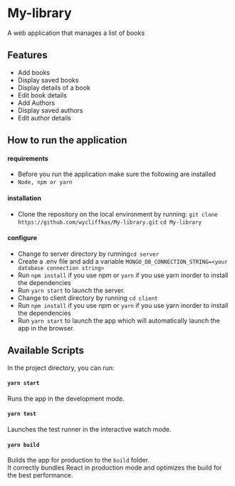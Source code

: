 # My-library
A web application that manages a list of books

## Features

- Add books
- Display saved books
- Display details of a book
- Edit book details
- Add Authors
- Display saved authors
- Edit author details

## How to run the application

#### requirements

- Before you run the application make sure the following are installed
- `Node, npm or yarn`

#### installation

- Clone the repository on the local environment by running:
  `git clone https://github.com/wycliffkas/My-library.git`
  `cd My-library`
  
#### configure
- Change to server directory by running`cd server`  
- Create a .env file and add a variable `MONGO_DB_CONNECTION_STRING=<your database connection string>`
- Run `npm install` if you use npm or `yarn` if you use yarn inorder to install the dependencies
- Run `yarn start` to launch the server.
- Change to client directory by running `cd client` 
- Run `npm install` if you use npm or `yarn` if you use yarn inorder to install the dependencies
- Run `yarn start` to launch the app which will automatically launch the app in the browser.

## Available Scripts

In the project directory, you can run:

#### `yarn start`

Runs the app in the development mode.

#### `yarn test`

Launches the test runner in the interactive watch mode.

#### `yarn build`

Builds the app for production to the `build` folder.<br />
It correctly bundles React in production mode and optimizes the build for the best performance.
